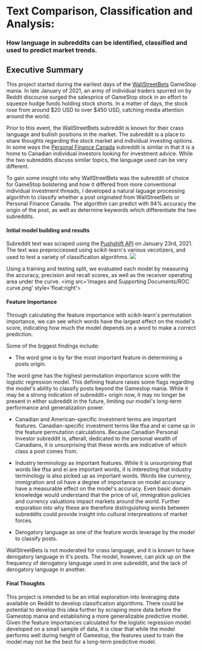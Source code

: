 # Text Comparison, Classification and Analysis:
### How language in subreddits can be identified, classified and used to predict market trends.

## Executive Summary

This project started during the earliest days of the [WallStreetBets](https://www.reddit.com/r/wallstreetbets/) GameStop mania. In late January of 2021,  an army of individual traders spurred on by Reddit discourse surged the salesprice of GameStop stock in an effort to squeeze hudge funds holding stock shorts. In a matter of days, the stock rose from around $20 USD to over $450 USD, catching media attention around the world. 

Prior to this event, the WallStreetBets subreddit is known for their crass language and bullish positions in the market. The subreddit is a place to share thoughts regarding the stock market and individual investing options. In some ways the [Personal Finance Canada](https://www.reddit.com/r/PersonalFinanceCanada/) subreddit is similar in that it is a home to Canadian individual investors looking for investment advice. While the two subreddits discuss similar topics, the language used can be very different. 

To gain some insight into why WallStreetBets was the subreddit of choice for GameStop bolstering and how it differed from more conventional individual investment threads, I developed a natural laguage processing algorithm to classify whether a post originated from WallStreetBets or Personal Finance Canada. The algorithm can predict with 94% accuracy the origin of the post, as well as determine keywords which differentiate the two subreddits. 

#### Initial model building and results

Subreddit text was scraped using the [Pushshift API](https://pushshift.io/api-parameters/) on January 23rd, 2021. The text was preproccessed using scikit-learn's various vecotizers, and used to test a variety of classification algorithms.
<img src = 'Images and Supporting Documents/model results'/>

Using a training and testing split, we evaluated each model by measuring the accuracy, precision and recall scores, as well as the receiver operating area under the curve. <img src='Images and Supporting Documents/ROC curve.png' style='float:right'\>



#### Feature Importance

Through calculating the feature importance with scikit-learn's permutation importance, we can see which words have the largest effect on the model's score, indicating how much the model depends on a word to make a correct prediction. 

Some of the biggest findings include:
 - The word gme is by far the most important feature in determining a posts origin.
 
The word gme has the highest permutation importance score with the logistic regression model. This defining feature raises some flags regarding the model's ability to classify posts beyond the Gamestop mania. While it may be a strong indication of subreddit+ origin now, it may no longer be present in either subreddit in the future, limiting our model's long-term performance and generalization power.  
 
 - Canadian and American-specific investment terms are important features. 
Canadian-specific investment terms like tfsa and ei came up in the feature permutation calculations. Because Canadian Personal Investor subreddit is, afterall, dedicated to the personal wealth of Canadians, it is unsurprising that these words are indicative of which class a post comes from.

 - Industry terminology as important features.
While it is unsurprising that words like tfsa and ei are important words, it is interesting that industry terminology is also picked up as important words. Words like currency, immigration and oil have a degree of importance on model accuracy have a measurable effect on the model's accuracy. Even basic domain knowledge would understand that the price of oil, immigration policies and currency valuations impact markets around the world. Further exporation into why these are therefore distinguishing words between subreddits could provide insight into cultural interpreations of market forces.  

 - Derogatory language as one of the feature words leverage by the model to classify posts.
 
 WallStreetBets is not moderated for crass language, and it is known to have derogatory language in it's posts. The model, however, can pick up on the frequency of derogatory language used in one subreddit, and the lack of derogatory language in another. 


#### Final Thoughts

This project is intended to be an intial exploration into leveraging data available on Reddit to develop classification algorithms. There could be potential to develop this idea further by scraping more data before the Gamestop mania and establishing a more generalizable predictive model. Given the feature importances calculated for the logistic regression model developed on a small sample of data, it is clear that while the model performs well during height of Gamestop, the features used to train the model may not be the best for a long-term predictive model.  

